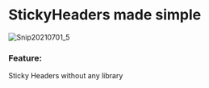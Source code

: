 # StickyHeaders made simple

![Snip20210701_5](https://user-images.githubusercontent.com/6824465/124185662-259d5080-dab3-11eb-95df-04a62a0ed9d1.png)

### Feature:

Sticky Headers without any library
